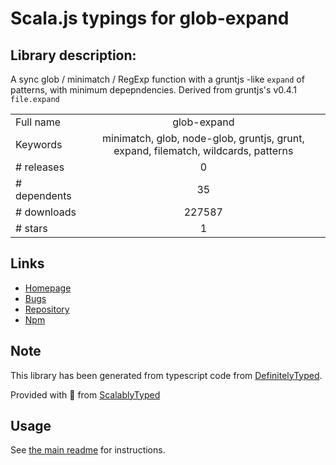 
# Scala.js typings for glob-expand


## Library description:
A sync glob / minimatch / RegExp function with a gruntjs -like `expand` of patterns, with minimum depepndencies. Derived from gruntjs's v0.4.1 `file.expand`

|                    |                 |
| ------------------ | :-------------: |
| Full name          | glob-expand |
| Keywords           | minimatch, glob, node-glob, gruntjs, grunt, expand, filematch, wildcards, patterns |
| # releases         | 0 |
| # dependents       | 35 |
| # downloads        | 227587 |
| # stars            | 1 |

## Links
- [Homepage](https://github.com/anodynos/node-glob-expand)
- [Bugs](https://github.com/anodynos/node-glob-expand/issues)
- [Repository](https://github.com/anodynos/node-glob-expand)
- [Npm](https://www.npmjs.com/package/glob-expand)
    


## Note
This library has been generated from typescript code from [DefinitelyTyped](https://definitelytyped.org).

Provided with :purple_heart: from [ScalablyTyped](https://github.com/oyvindberg/ScalablyTyped)

## Usage
See [the main readme](../../readme.md) for instructions.


